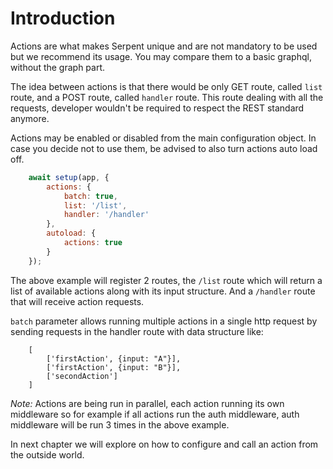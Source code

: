 # Introduction

Actions are what makes Serpent unique and are not mandatory to be used but we recommend its usage. You may compare them to a basic graphql, without the graph part.

The idea between actions is that there would be only GET route, called ```list``` route, and a POST route, called ```handler``` route. This route dealing with all the requests, developer wouldn't be required to respect the REST standard anymore.

Actions may be enabled or disabled from the main configuration object. In case you decide not to use them, be advised to also turn actions auto load off.

```js
    await setup(app, {
        actions: {
            batch: true,
            list: '/list',
            handler: '/handler'
        },
        autoload: {
            actions: true
        }
    });
```

The above example will register 2 routes, the ```/list``` route which will return a list of available actions along with its input structure. And a ```/handler``` route that will receive action requests.

`batch` parameter allows running multiple actions in a single http request by sending requests in the handler route with data structure like:
```
    [
        ['firstAction', {input: "A"}],
        ['firstAction', {input: "B"}],
        ['secondAction']
    ]
```

*Note:* Actions are being run in parallel, each action running its own middleware so for example if all actions run the auth middleware, auth middleware will be run 3 times in the above example.

In next chapter we will explore on how to configure and call an action from the outside world.